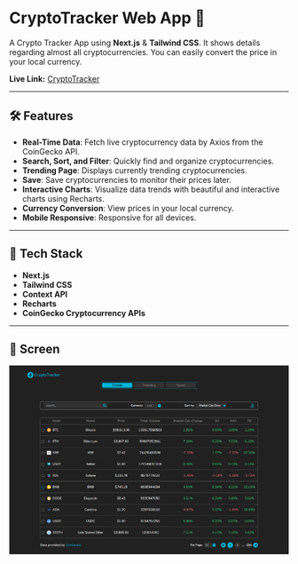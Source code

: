 # CryptoTracker Web App 🌟

A Crypto Tracker App using **Next.js** & **Tailwind CSS**. It shows details regarding almost all cryptocurrencies. You can easily convert the price in your local currency.

**Live Link:** [CryptoTracker](https://crypto-tracker-ten-taupe.vercel.app/)

---

## 🛠 Features

- **Real-Time Data**: Fetch live cryptocurrency data by Axios from the CoinGecko API.
- **Search, Sort, and Filter**: Quickly find and organize cryptocurrencies.
- **Trending Page**: Displays currently trending cryptocurrencies.
- **Save**: Save cryptocurrencies to monitor their prices later.
- **Interactive Charts**: Visualize data trends with beautiful and interactive charts using Recharts.
- **Currency Conversion**: View prices in your local currency.
- **Mobile Responsive**: Responsive for all devices.

---

## 🚀 Tech Stack

- **Next.js**
- **Tailwind CSS**
- **Context API**
- **Recharts**
- **CoinGecko Cryptocurrency APIs**

---

## 📸 Screen

![Homepage](public/image/ss1.png)
